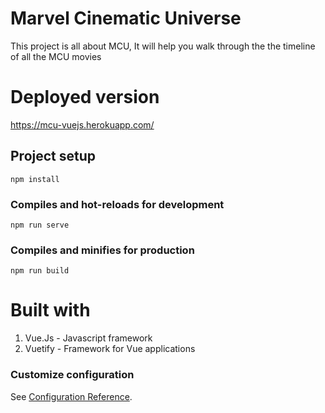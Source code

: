 # Marvel Cinematic Universe
This project is all about MCU, It will help you walk through the the timeline of all the MCU movies

# Deployed version
https://mcu-vuejs.herokuapp.com/

## Project setup
```
npm install
```

### Compiles and hot-reloads for development
```
npm run serve
```

### Compiles and minifies for production
```
npm run build
```

# Built with 
1. Vue.Js - Javascript framework
2. Vuetify - Framework for Vue applications

### Customize configuration
See [Configuration Reference](https://cli.vuejs.org/config/).

